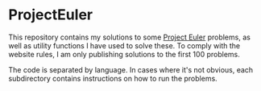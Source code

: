 # ProjectEuler
This repository contains my solutions to some [Project Euler](https://projecteuler.net) problems, as well as utility functions I have used to solve these. To comply with the website rules, I am only publishing solutions to the first 100 problems.

The code is separated by language. In cases where it's not obvious, each subdirectory contains instructions on how to run the problems.
